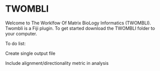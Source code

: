# TWOMBLI

Welcome to The Worklfow Of Matrix BioLogy Informatics (TWOMBLI). Twombli is a Fiji plugin. To get started download the TWOMBLI folder
to your computer.

To do list:

Create single output file 

Include alignment/directionality metric in analysis
